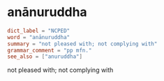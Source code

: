 # anānuruddha

``` toml
dict_label = "NCPED"
word = "anānuruddha"
summary = "not pleased with; not complying with"
grammar_comment = "pp mfn."
see_also = ["anuruddha"]
```

not pleased with; not complying with

